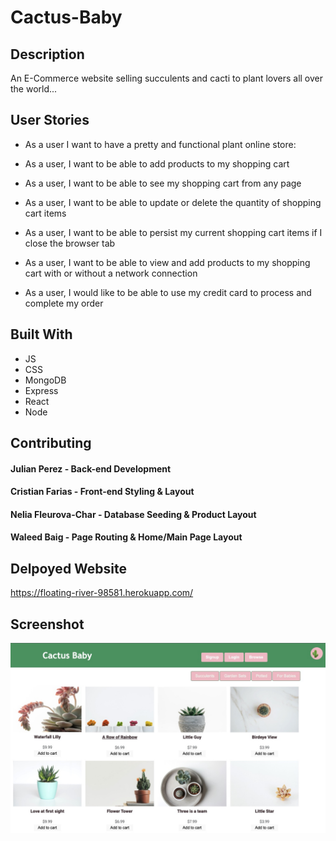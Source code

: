 # Cactus-Baby

## Description

An E-Commerce website selling succulents and cacti to plant lovers all over the world...

## User Stories
* As a user I want to have a pretty and functional plant online store:

* As a user, I want to be able to add products to my shopping cart

* As a user, I want to be able to see my shopping cart from any page

* As a user, I want to be able to update or delete the quantity of shopping cart items

* As a user, I want to be able to persist my current shopping cart items if I close the browser tab

* As a user, I want to be able to view and add products to my shopping cart with or without a network connection

* As a user, I would like to be able to use my credit card to process and complete my order

## Built With
* JS
* CSS
* MongoDB
* Express
* React
* Node

## Contributing

#### Julian Perez - Back-end Development
#### Cristian Farias - Front-end Styling & Layout
#### Nelia Fleurova-Char - Database Seeding & Product Layout
#### Waleed Baig - Page Routing & Home/Main Page Layout

## Delpoyed Website
https://floating-river-98581.herokuapp.com/
## Screenshot
![Screenshot](./client/public/images/cactusBabySS.jpg)




